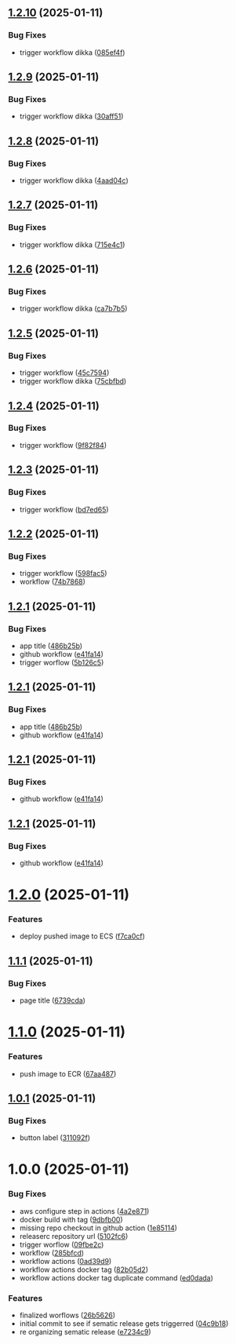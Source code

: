 ## [1.2.10](https://github.com/nirmalbasnet/aws-ecs-deploy/compare/v1.2.9...v1.2.10) (2025-01-11)


### Bug Fixes

* trigger workflow dikka ([085ef4f](https://github.com/nirmalbasnet/aws-ecs-deploy/commit/085ef4f4e9c10897e3e5098bb1ee835fdb33748b))

## [1.2.9](https://github.com/nirmalbasnet/aws-ecs-deploy/compare/v1.2.8...v1.2.9) (2025-01-11)


### Bug Fixes

* trigger workflow dikka ([30aff51](https://github.com/nirmalbasnet/aws-ecs-deploy/commit/30aff51877224bc355dba201705e8999cdb2d00d))

## [1.2.8](https://github.com/nirmalbasnet/aws-ecs-deploy/compare/v1.2.7...v1.2.8) (2025-01-11)


### Bug Fixes

* trigger workflow dikka ([4aad04c](https://github.com/nirmalbasnet/aws-ecs-deploy/commit/4aad04c588ba862a9e7e360eb360a71ce4f17776))

## [1.2.7](https://github.com/nirmalbasnet/aws-ecs-deploy/compare/v1.2.6...v1.2.7) (2025-01-11)


### Bug Fixes

* trigger workflow dikka ([715e4c1](https://github.com/nirmalbasnet/aws-ecs-deploy/commit/715e4c1d5d98b756c58b684eb9ab4e20ef59872d))

## [1.2.6](https://github.com/nirmalbasnet/aws-ecs-deploy/compare/v1.2.5...v1.2.6) (2025-01-11)


### Bug Fixes

* trigger workflow dikka ([ca7b7b5](https://github.com/nirmalbasnet/aws-ecs-deploy/commit/ca7b7b545fffa9a73f6cdab69257016a40b17a62))

## [1.2.5](https://github.com/nirmalbasnet/aws-ecs-deploy/compare/v1.2.4...v1.2.5) (2025-01-11)


### Bug Fixes

* trigger workflow ([45c7594](https://github.com/nirmalbasnet/aws-ecs-deploy/commit/45c7594cc5845c9611bd06794b8b8a16c5b8e292))
* trigger workflow dikka ([75cbfbd](https://github.com/nirmalbasnet/aws-ecs-deploy/commit/75cbfbd45d926498dc50c83a431435676c50247b))

## [1.2.4](https://github.com/nirmalbasnet/aws-ecs-deploy/compare/v1.2.3...v1.2.4) (2025-01-11)


### Bug Fixes

* trigger workflow ([9f82f84](https://github.com/nirmalbasnet/aws-ecs-deploy/commit/9f82f84a0f9d7ca935b089838804e40f20acd934))

## [1.2.3](https://github.com/nirmalbasnet/aws-ecs-deploy/compare/v1.2.2...v1.2.3) (2025-01-11)


### Bug Fixes

* trigger workflow ([bd7ed65](https://github.com/nirmalbasnet/aws-ecs-deploy/commit/bd7ed6578432996f734c1b3eb9d1dcc360a9bedd))

## [1.2.2](https://github.com/nirmalbasnet/aws-ecs-deploy/compare/v1.2.1...v1.2.2) (2025-01-11)


### Bug Fixes

* trigger workflow ([598fac5](https://github.com/nirmalbasnet/aws-ecs-deploy/commit/598fac5a928e1ad3751c0561056650aa1cc3da84))
* workflow ([74b7868](https://github.com/nirmalbasnet/aws-ecs-deploy/commit/74b78681b7561a045a73967a1e4fb8e0375ae404))

## [1.2.1](https://github.com/nirmalbasnet/aws-ecs-deploy/compare/v1.2.0...v1.2.1) (2025-01-11)


### Bug Fixes

* app title ([486b25b](https://github.com/nirmalbasnet/aws-ecs-deploy/commit/486b25ba253f9bcb139d9108e2f3e2c39c5381e2))
* github workflow ([e41fa14](https://github.com/nirmalbasnet/aws-ecs-deploy/commit/e41fa14a91efe9f99f59d2565a9156575c76137f))
* trigger worflow ([5b126c5](https://github.com/nirmalbasnet/aws-ecs-deploy/commit/5b126c5a80b58e797b0bfafb4a6fa563e431099d))

## [1.2.1](https://github.com/nirmalbasnet/aws-ecs-deploy/compare/v1.2.0...v1.2.1) (2025-01-11)


### Bug Fixes

* app title ([486b25b](https://github.com/nirmalbasnet/aws-ecs-deploy/commit/486b25ba253f9bcb139d9108e2f3e2c39c5381e2))
* github workflow ([e41fa14](https://github.com/nirmalbasnet/aws-ecs-deploy/commit/e41fa14a91efe9f99f59d2565a9156575c76137f))

## [1.2.1](https://github.com/nirmalbasnet/aws-ecs-deploy/compare/v1.2.0...v1.2.1) (2025-01-11)


### Bug Fixes

* github workflow ([e41fa14](https://github.com/nirmalbasnet/aws-ecs-deploy/commit/e41fa14a91efe9f99f59d2565a9156575c76137f))

## [1.2.1](https://github.com/nirmalbasnet/aws-ecs-deploy/compare/v1.2.0...v1.2.1) (2025-01-11)


### Bug Fixes

* github workflow ([e41fa14](https://github.com/nirmalbasnet/aws-ecs-deploy/commit/e41fa14a91efe9f99f59d2565a9156575c76137f))

# [1.2.0](https://github.com/nirmalbasnet/aws-ecs-deploy/compare/v1.1.1...v1.2.0) (2025-01-11)


### Features

* deploy pushed image to ECS ([f7ca0cf](https://github.com/nirmalbasnet/aws-ecs-deploy/commit/f7ca0cf2326164e08ad16a86d6740ba9a6d7e8b2))

## [1.1.1](https://github.com/nirmalbasnet/aws-ecs-deploy/compare/v1.1.0...v1.1.1) (2025-01-11)


### Bug Fixes

* page title ([6739cda](https://github.com/nirmalbasnet/aws-ecs-deploy/commit/6739cdaae00cc5061d92b98d5495975ec1b1b9fc))

# [1.1.0](https://github.com/nirmalbasnet/aws-ecs-deploy/compare/v1.0.1...v1.1.0) (2025-01-11)


### Features

* push image to ECR ([67aa487](https://github.com/nirmalbasnet/aws-ecs-deploy/commit/67aa48758629384960be48bc1587fb278cb3c9c9))

## [1.0.1](https://github.com/nirmalbasnet/aws-ecs-deploy/compare/v1.0.0...v1.0.1) (2025-01-11)


### Bug Fixes

* button label ([311092f](https://github.com/nirmalbasnet/aws-ecs-deploy/commit/311092fc953ae6c82eeb4d77524303adb0a32905))

# 1.0.0 (2025-01-11)


### Bug Fixes

* aws configure step in actions ([4a2e871](https://github.com/nirmalbasnet/aws-ecs-deploy/commit/4a2e871d707f386519a142e52646062ae9420276))
* docker build with tag ([9dbfb00](https://github.com/nirmalbasnet/aws-ecs-deploy/commit/9dbfb00b29e95423a992d7fa41c784600065a722))
* missing repo checkout in github action ([1e85114](https://github.com/nirmalbasnet/aws-ecs-deploy/commit/1e85114fbb1eb1582c342f9acdb0b65d82591f25))
* releaserc repository url ([5102fc6](https://github.com/nirmalbasnet/aws-ecs-deploy/commit/5102fc6a61a192eeff1fbc341ddbfa72959cf8eb))
* trigger worflow ([09fbe2c](https://github.com/nirmalbasnet/aws-ecs-deploy/commit/09fbe2c05913d57f998503a72c21edb9b8093c24))
* workflow ([285bfcd](https://github.com/nirmalbasnet/aws-ecs-deploy/commit/285bfcd97838106c99f9049000f7d2dc428865c7))
* workflow actions ([0ad39d9](https://github.com/nirmalbasnet/aws-ecs-deploy/commit/0ad39d967bb9a54afe03246343f3cf1e80f5c765))
* workflow actions docker tag ([82b05d2](https://github.com/nirmalbasnet/aws-ecs-deploy/commit/82b05d2457a555f107cf4691cb614b64327c5e86))
* workflow actions docker tag duplicate command ([ed0dada](https://github.com/nirmalbasnet/aws-ecs-deploy/commit/ed0dadad15a777d4d8d728ab998577c54c80bd1e))


### Features

* finalized worflows ([26b5626](https://github.com/nirmalbasnet/aws-ecs-deploy/commit/26b5626e28f88838a92fd1c00bcdfebfb4faca1c))
* initial commit to see if sematic release gets triggerred ([04c9b18](https://github.com/nirmalbasnet/aws-ecs-deploy/commit/04c9b18ca830a14dfdfb46c8dc68797091e2c1fe))
* re organizing sematic release ([e7234c9](https://github.com/nirmalbasnet/aws-ecs-deploy/commit/e7234c93bd116c32c312242959090fa84bef8c62))
